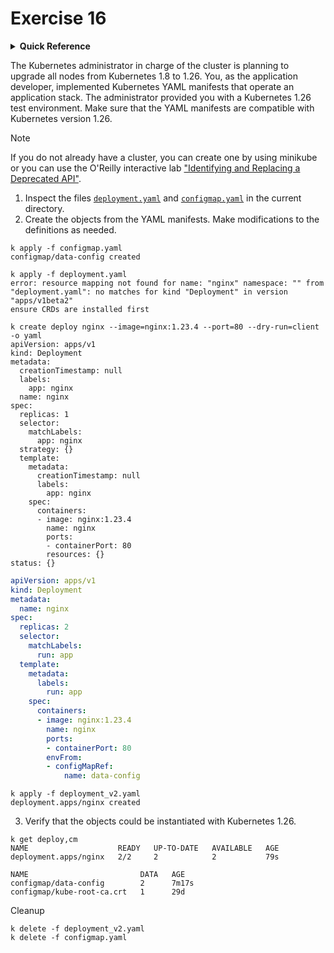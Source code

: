 # Exercise 16

<details>
<summary><b>Quick Reference</b></summary>
<p>

* Namespace: `default`<br>
* Documentation: [Kubernetes Deprecation Policy](https://kubernetes.io/docs/reference/using-api/deprecation-policy/), [Deprecated API Migration Guide](https://kubernetes.io/docs/reference/using-api/deprecation-guide/)

</p>
</details>

The Kubernetes administrator in charge of the cluster is planning to upgrade all nodes from Kubernetes 1.8 to 1.26. You, as the application developer, implemented Kubernetes YAML manifests that operate an application stack. The administrator provided you with a Kubernetes 1.26 test environment. Make sure that the YAML manifests are compatible with Kubernetes version 1.26.

> [!NOTE]
> If you do not already have a cluster, you can create one by using minikube or you can use the O'Reilly interactive lab ["Identifying and Replacing a Deprecated API"](https://learning.oreilly.com/scenarios/identifying-and-replacing/9781098164096/).

1. Inspect the files [`deployment.yaml`](./deployment.yaml) and [`configmap.yaml`](./configmap.yaml) in the current directory.
2. Create the objects from the YAML manifests. Make modifications to the definitions as needed.
```
k apply -f configmap.yaml 
configmap/data-config created
```
```
k apply -f deployment.yaml 
error: resource mapping not found for name: "nginx" namespace: "" from "deployment.yaml": no matches for kind "Deployment" in version "apps/v1beta2"
ensure CRDs are installed first
```
```
k create deploy nginx --image=nginx:1.23.4 --port=80 --dry-run=client -o yaml
apiVersion: apps/v1
kind: Deployment
metadata:
  creationTimestamp: null
  labels:
    app: nginx
  name: nginx
spec:
  replicas: 1
  selector:
    matchLabels:
      app: nginx
  strategy: {}
  template:
    metadata:
      creationTimestamp: null
      labels:
        app: nginx
    spec:
      containers:
      - image: nginx:1.23.4
        name: nginx
        ports:
        - containerPort: 80
        resources: {}
status: {}
```

```yaml
apiVersion: apps/v1
kind: Deployment
metadata:
  name: nginx
spec:
  replicas: 2
  selector:
    matchLabels:
      run: app
  template:
    metadata:
      labels:
        run: app
    spec:
      containers:
      - image: nginx:1.23.4
        name: nginx
        ports:
        - containerPort: 80
        envFrom:
        - configMapRef:
            name: data-config
```

```
k apply -f deployment_v2.yaml
deployment.apps/nginx created
```

3. Verify that the objects could be instantiated with Kubernetes 1.26.
```
k get deploy,cm
NAME                    READY   UP-TO-DATE   AVAILABLE   AGE
deployment.apps/nginx   2/2     2            2           79s

NAME                         DATA   AGE
configmap/data-config        2      7m17s
configmap/kube-root-ca.crt   1      29d
```

Cleanup
```
k delete -f deployment_v2.yaml
k delete -f configmap.yaml
```

